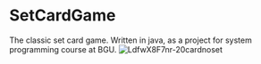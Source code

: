 # SetCardGame
The classic set card game.
Written in java, as a project for system programming course at BGU.
![LdfwX8F7nr-20cardnoset](https://github.com/dayday13/SetCardGame/assets/118615965/b9ccefe5-c8ce-4ac3-9fcd-da895be250cf)
